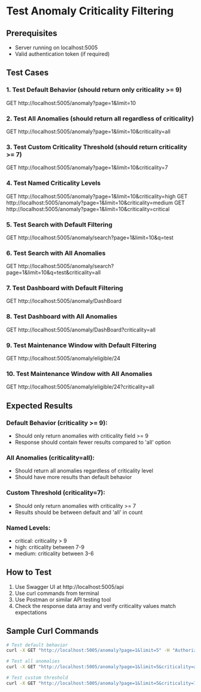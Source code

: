 # Test Anomaly Criticality Filtering

## Prerequisites
- Server running on localhost:5005
- Valid authentication token (if required)

## Test Cases

### 1. Test Default Behavior (should return only criticality >= 9)
GET http://localhost:5005/anomaly?page=1&limit=10

### 2. Test All Anomalies (should return all regardless of criticality)
GET http://localhost:5005/anomaly?page=1&limit=10&criticality=all

### 3. Test Custom Criticality Threshold (should return criticality >= 7)
GET http://localhost:5005/anomaly?page=1&limit=10&criticality=7

### 4. Test Named Criticality Levels
GET http://localhost:5005/anomaly?page=1&limit=10&criticality=high
GET http://localhost:5005/anomaly?page=1&limit=10&criticality=medium
GET http://localhost:5005/anomaly?page=1&limit=10&criticality=critical

### 5. Test Search with Default Filtering
GET http://localhost:5005/anomaly/search?page=1&limit=10&q=test

### 6. Test Search with All Anomalies
GET http://localhost:5005/anomaly/search?page=1&limit=10&q=test&criticality=all

### 7. Test Dashboard with Default Filtering
GET http://localhost:5005/anomaly/DashBoard

### 8. Test Dashboard with All Anomalies
GET http://localhost:5005/anomaly/DashBoard?criticality=all

### 9. Test Maintenance Window with Default Filtering
GET http://localhost:5005/anomaly/eligible/24

### 10. Test Maintenance Window with All Anomalies
GET http://localhost:5005/anomaly/eligible/24?criticality=all

## Expected Results

### Default Behavior (criticality >= 9):
- Should only return anomalies with criticality field >= 9
- Response should contain fewer results compared to 'all' option

### All Anomalies (criticality=all):
- Should return all anomalies regardless of criticality level
- Should have more results than default behavior

### Custom Threshold (criticality=7):
- Should only return anomalies with criticality >= 7
- Results should be between default and 'all' in count

### Named Levels:
- critical: criticality > 9
- high: criticality between 7-9
- medium: criticality between 3-6

## How to Test

1. Use Swagger UI at http://localhost:5005/api
2. Use curl commands from terminal
3. Use Postman or similar API testing tool
4. Check the response data array and verify criticality values match expectations

## Sample Curl Commands

```bash
# Test default behavior
curl -X GET "http://localhost:5005/anomaly?page=1&limit=5" -H "Authorization: Bearer YOUR_TOKEN"

# Test all anomalies
curl -X GET "http://localhost:5005/anomaly?page=1&limit=5&criticality=all" -H "Authorization: Bearer YOUR_TOKEN"

# Test custom threshold
curl -X GET "http://localhost:5005/anomaly?page=1&limit=5&criticality=7" -H "Authorization: Bearer YOUR_TOKEN"
```
